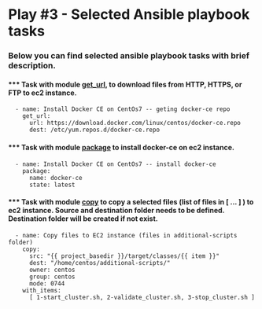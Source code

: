 # Play #3 - Selected Ansible playbook tasks


### Below you can find selected ansible playbook tasks with brief description. 

#### *** Task with module [get_url](https://docs.ansible.com/ansible/latest/modules/get_url_module.html), to download files from HTTP, HTTPS, or FTP to ec2 instance.
``` 
  - name: Install Docker CE on CentOs7 -- geting docker-ce repo
    get_url:
      url: https://download.docker.com/linux/centos/docker-ce.repo
      dest: /etc/yum.repos.d/docker-ce.repo
```

#### *** Task with module [package](https://docs.ansible.com/ansible/latest/modules/package_module.html) to install docker-ce on ec2 instance.
```
  - name: Install Docker CE on CentOs7 -- install docker-ce
    package:
      name: docker-ce
      state: latest
```

#### *** Task with module [copy](https://docs.ansible.com/ansible/latest/modules/copy_module.html) to copy a selected files (list of files in \[ ... ] ) to ec2 instance. Source and destination folder needs to be defined. Destination folder will be created if not exist.  
```
  - name: Copy files to EC2 instance (files in additional-scripts folder)
    copy:
      src: "{{ project_basedir }}/target/classes/{{ item }}"
      dest: "/home/centos/additional-scripts/"
      owner: centos
      group: centos
      mode: 0744
    with_items:
      [ 1-start_cluster.sh, 2-validate_cluster.sh, 3-stop_cluster.sh ]
```

